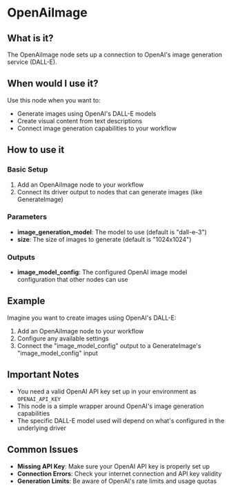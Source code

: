 # OpenAiImage

## What is it?

The OpenAiImage node sets up a connection to OpenAI's image generation service (DALL-E).

## When would I use it?

Use this node when you want to:

- Generate images using OpenAI's DALL-E models
- Create visual content from text descriptions
- Connect image generation capabilities to your workflow

## How to use it

### Basic Setup

1. Add an OpenAiImage node to your workflow
1. Connect its driver output to nodes that can generate images (like GenerateImage)

### Parameters

- **image_generation_model**: The model to use (default is "dall-e-3")
- **size**: The size of images to generate (default is "1024x1024")

### Outputs

- **image_model_config**: The configured OpenAI image model configuration that other nodes can use

## Example

Imagine you want to create images using OpenAI's DALL-E:

1. Add an OpenAiImage node to your workflow
1. Configure any available settings
1. Connect the "image_model_config" output to a GenerateImage's "image_model_config" input

## Important Notes

- You need a valid OpenAI API key set up in your environment as `OPENAI_API_KEY`
- This node is a simple wrapper around OpenAI's image generation capabilities
- The specific DALL-E model used will depend on what's configured in the underlying driver

## Common Issues

- **Missing API Key**: Make sure your OpenAI API key is properly set up
- **Connection Errors**: Check your internet connection and API key validity
- **Generation Limits**: Be aware of OpenAI's rate limits and usage quotas
